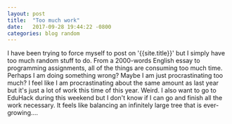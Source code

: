```yaml
---
layout: post
title:  "Too much work"
date:   2017-09-28 19:44:22 -0800
categories: blog random
---
```

I have been trying to force myself to post on '{{site.title}}' but I simply have too much random stuff to do. From a 2000-words English essay to programming assignments, all of the things are consuming too much time. Perhaps I am doing something wrong? Maybe I am just procrastinating too much? I feel like I am procrastinating about the same amount as last year but it's just a lot of work this time of this year. Weird. I also want to go to EduHack during this weekend but I don't know if I can go and finish all the work necessary. It feels like balancing an infinitely large tree that is ever-growing....
